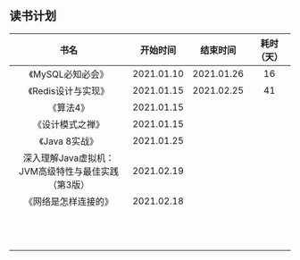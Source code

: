 ## 读书计划

|                        书名                        |  开始时间  |  结束时间  | 耗时（天） |
| :------------------------------------------------: | :--------: | :--------: | :--------: |
|                 《MySQL必知必会》                  | 2021.01.10 | 2021.01.26 |     16     |
|                《Redis设计与实现》                 | 2021.01.15 | 2021.02.25 |     41     |
|                     《算法4》                      | 2021.01.15 |            |            |
|                  《设计模式之禅》                  | 2021.01.15 |            |            |
|                   《Java 8实战》                   | 2021.01.25 |            |            |
| 深入理解Java虚拟机：JVM高级特性与最佳实践（第3版） | 2021.02.19 |            |            |
|                《网络是怎样连接的》                | 2021.02.18 |            |            |
|                                                    |            |            |            |
|                                                    |            |            |            |
|                                                    |            |            |            |
|                                                    |            |            |            |
|                                                    |            |            |            |
|                                                    |            |            |            |
|                                                    |            |            |            |
|                                                    |            |            |            |
|                                                    |            |            |            |
|                                                    |            |            |            |
|                                                    |            |            |            |
|                                                    |            |            |            |

